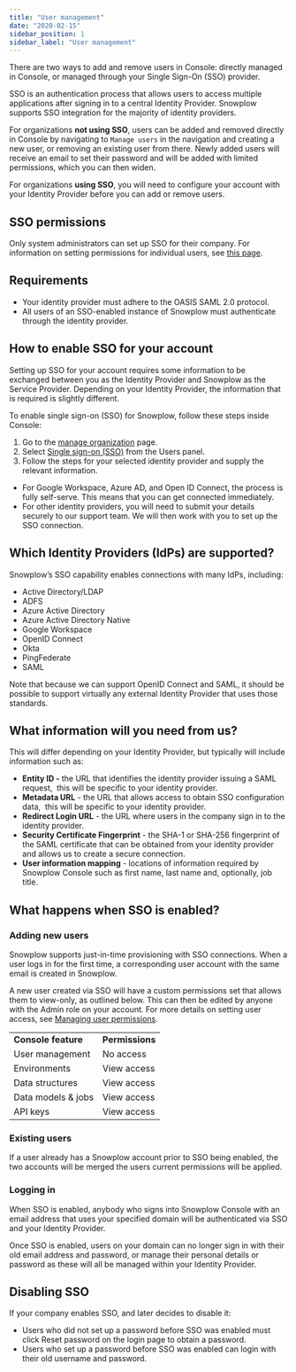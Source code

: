```yaml
---
title: "User management"
date: "2020-02-15"
sidebar_position: 1
sidebar_label: "User management"
---
```


There are two ways to add and remove users in Console: directly managed in Console, or managed through your Single Sign-On (SSO) provider.

SSO is an authentication process that allows users to access multiple applications after signing in to a central Identity Provider. Snowplow supports SSO integration for the majority of identity providers.

For organizations **not using SSO**, users can be added and removed directly in Console by navigating to `Manage users` in the navigation and creating a new user, or removing an existing user from there. Newly added users will receive an email to set their password and will be added with limited permissions, which you can then widen.

For organizations **using SSO**, you will need to configure your account with your Identity Provider before you can add or remove users.

## SSO permissions

Only system administrators can set up SSO for their company. For information on setting permissions for individual users, see [this page](/docs/account-management/managing-permissions/index.md).

## Requirements

- Your identity provider must adhere to the OASIS SAML 2.0 protocol.
- All users of an SSO-enabled instance of Snowplow must authenticate through the identity provider.

## How to enable SSO for your account

Setting up SSO for your account requires some information to be exchanged between you as the Identity Provider and Snowplow as the Service Provider. Depending on your Identity Provider, the information that is required is slightly different.

To enable single sign-on (SSO) for Snowplow, follow these steps inside Console:

1. Go to the [manage organization](https://console.snowplowanalytics.com/settings) page.
2. Select [Single sign-on (SSO)](https://console.snowplowanalytics.com/users/sso) from the Users panel.
3. Follow the steps for your selected identity provider and supply the relevant information.
* For Google Workspace, Azure AD, and Open ID Connect, the process is fully self-serve. This means that you can get connected immediately.
* For other identity providers, you will need to submit your details securely to our support team. We will then work with you to set up the SSO connection.

## Which Identity Providers (IdPs) are supported?

Snowplow’s SSO capability enables connections with many IdPs, including: 

- Active Directory/LDAP
- ADFS
- Azure Active Directory
- Azure Active Directory Native
- Google Workspace
- OpenID Connect
- Okta
- PingFederate
- SAML

Note that because we can support OpenID Connect and SAML, it should be possible to support virtually any external Identity Provider that uses those standards.

## What information will you need from us?

This will differ depending on your Identity Provider, but typically will include information such as:

- **Entity ID -** the URL that identifies the identity provider issuing a SAML request,  this will be specific to your identity provider.
- **Metadata URL** - the URL that allows access to obtain SSO configuration data,  this will be specific to your identity provider.
- **Redirect Login URL** - the URL where users in the company sign in to the identity provider.
- **Security Certificate Fingerprint** - the SHA-1 or SHA-256 fingerprint of the SAML certificate that can be obtained from your identity provider and allows us to create a secure connection.
- **User information mapping** - locations of information required by Snowplow Console such as first name, last name and, optionally, job title.

## What happens when SSO is enabled?

### Adding new users

Snowplow supports just-in-time provisioning with SSO connections. When a user logs in for the first time, a corresponding user account with the same email is created in Snowplow.

A new user created via SSO will have a custom permissions set that allows them to view-only, as outlined below. This can then be edited by anyone with the Admin role on your account. For more details on setting user access, see [Managing user permissions](/docs/account-management/managing-users/index.md).

<table><tbody><tr><td><strong>Console feature</strong></td><td><strong>Permissions</strong></td></tr><tr><td>User management</td><td>No access</td></tr><tr><td>Environments</td><td>View access</td></tr><tr><td>Data structures</td><td>View access</td></tr><tr><td>Data models &amp; jobs</td><td>View access</td></tr><tr><td>API keys</td><td>View access</td></tr></tbody></table>

### Existing users

If a user already has a Snowplow account prior to SSO being enabled, the two accounts will be merged the users current permissions will be applied.

### Logging in 

When SSO is enabled, anybody who signs into Snowplow Console with an email address that uses your specified domain will be authenticated via SSO and your Identity Provider.

Once SSO is enabled, users on your domain can no longer sign in with their old email address and password, or manage their personal details or password as these will all be managed within your Identity Provider.

## Disabling SSO

If your company enables SSO, and later decides to disable it:

- Users who did not set up a password before SSO was enabled must click Reset password on the login page to obtain a password.
- Users who set up a password before SSO was enabled can login with their old username and password.
